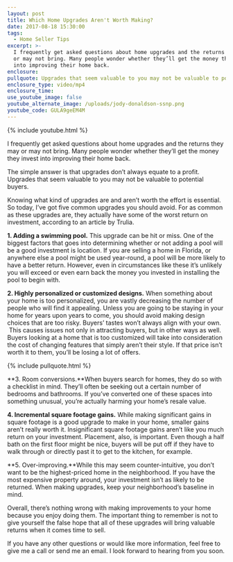 ```yaml
---
layout: post
title: Which Home Upgrades Aren't Worth Making?
date: 2017-08-18 15:30:00
tags:
  - Home Seller Tips
excerpt: >-
  I frequently get asked questions about home upgrades and the returns they may
  or may not bring. Many people wonder whether they’ll get the money they invest
  into improving their home back.
enclosure:
pullquote: Upgrades that seem valuable to you may not be valuable to potential buyers.
enclosure_type: video/mp4
enclosure_time:
use_youtube_image: false
youtube_alternate_image: /uploads/jody-donaldson-ssnp.png
youtube_code: GULA9geEM4M
---
```



{% include youtube.html %}

I frequently get asked questions about home upgrades and the returns they may or may not bring. Many people wonder whether they’ll get the money they invest into improving their home back.

The simple answer is that upgrades don’t always equate to a profit. Upgrades that seem valuable to you may not be valuable to potential buyers.

Knowing what kind of upgrades are and aren’t worth the effort is essential. So today, I’ve got five common upgrades you should avoid. For as common as these upgrades are, they actually have some of the worst return on investment, according to an article by Trulia.

**1. Adding a swimming pool.** This upgrade can be hit or miss. One of the biggest factors that goes into determining whether or not adding a pool will be a good investment is location. If you are selling a home in Florida, or anywhere else a pool might be used year-round, a pool will be more likely to have a better return. However, even in circumstances like these it’s unlikely you will exceed or even earn back the money you invested in installing the pool to begin with.

**2. Highly personalized or customized designs.** When something about your home is too personalized, you are vastly decreasing the number of people who will find it appealing. Unless you are going to be staying in your home for years upon years to come, you should avoid making design choices that are too risky. Buyers’ tastes won’t always align with your own.  This causes issues not only in attracting buyers, but in other ways as well. Buyers looking at a home that is too customized will take into consideration the cost of changing features that simply aren’t their style. If that price isn’t worth it to them, you’ll be losing a lot of offers.

{% include pullquote.html %}

**3. Room conversions.**When buyers search for homes, they do so with a checklist in mind. They’ll often be seeking out a certain number of bedrooms and bathrooms. If you’ve converted one of these spaces into something unusual, you’re actually harming your home’s resale value.

**4. Incremental square footage gains.** While making significant gains in square footage is a good upgrade to make in your home, smaller gains aren’t really worth it. Insignificant square footage gains aren’t like you much return on your investment. Placement, also, is important. Even though a half bath on the first floor might be nice, buyers will be put off if they have to walk through or directly past it to get to the kitchen, for example.

**5. Over-improving.**While this may seem counter-intuitive, you don’t want to be the highest-priced home in the neighborhood. If you have the most expensive property around, your investment isn’t as likely to be returned. When making upgrades, keep your neighborhood’s baseline in mind.

Overall, there’s nothing wrong with making improvements to your home because you enjoy doing them. The important thing to remember is not to give yourself the false hope that all of these upgrades will bring valuable returns when it comes time to sell.

If you have any other questions or would like more information, feel free to give me a call or send me an email. I look forward to hearing from you soon.